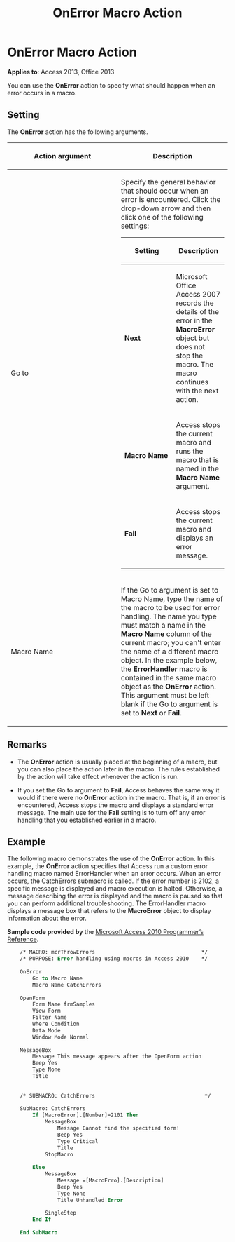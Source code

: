 ﻿---
title: OnError Macro Action
TOCTitle: OnError Macro Action
ms:assetid: 5c6073c4-2c0f-0ed2-83b0-477636e2d81c
ms:mtpsurl: https://msdn.microsoft.com/library/Ff194562(v=office.15)
ms:contentKeyID: 48545088
ms.date: 09/18/2015
mtps_version: v=office.15
f1_keywords:
- vbaac10.chm62274
f1_categories:
- Office.Version=v15
---

# OnError Macro Action

**Applies to**: Access 2013, Office 2013

You can use the **OnError** action to specify what should happen when an error occurs in a macro.

## Setting

The **OnError** action has the following arguments.

<table>
<colgroup>
<col style="width: 50%" />
<col style="width: 50%" />
</colgroup>
<thead>
<tr class="header">
<th><p>Action argument</p></th>
<th><p>Description</p></th>
</tr>
</thead>
<tbody>
<tr class="odd">
<td><p>Go to</p></td>
<td><p>Specify the general behavior that should occur when an error is encountered. Click the drop-down arrow and then click one of the following settings:</p>
<div class="tableSection">
<table>
<colgroup>
<col style="width: 50%" />
<col style="width: 50%" />
</colgroup>
<thead>
<tr class="header">
<th><p>Setting</p></th>
<th><p>Description</p></th>
</tr>
</thead>
<tbody>
<tr class="odd">
<td><p><strong>Next</strong></p></td>
<td><p>Microsoft Office Access 2007 records the details of the error in the <strong>MacroError</strong> object but does not stop the macro. The macro continues with the next action.</p></td>
</tr>
<tr class="even">
<td><p><strong>Macro Name</strong></p></td>
<td><p>Access stops the current macro and runs the macro that is named in the <strong>Macro Name</strong> argument.</p></td>
</tr>
<tr class="odd">
<td><p><strong>Fail</strong></p></td>
<td><p>Access stops the current macro and displays an error message.</p></td>
</tr>
</tbody>
</table>

</div></td>
</tr>
<tr class="even">
<td><p>Macro Name</p></td>
<td><p>If the Go to argument is set to Macro Name, type the name of the macro to be used for error handling. The name you type must match a name in the <strong>Macro Name</strong> column of the current macro; you can't enter the name of a different macro object. In the example below, the <strong>ErrorHandler</strong> macro is contained in the same macro object as the <strong>OnError</strong> action. This argument must be left blank if the Go to argument is set to <strong>Next</strong> or <strong>Fail</strong>.</p></td>
</tr>
</tbody>
</table>


## Remarks

- The **OnError** action is usually placed at the beginning of a macro, but you can also place the action later in the macro. The rules established by the action will take effect whenever the action is run.

- If you set the Go to argument to **Fail**, Access behaves the same way it would if there were no **OnError** action in the macro. That is, if an error is encountered, Access stops the macro and displays a standard error message. The main use for the **Fail** setting is to turn off any error handling that you established earlier in a macro.

## Example

The following macro demonstrates the use of the **OnError** action. In this example, the **OnError** action specifies that Access run a custom error handling macro named ErrorHandler when an error occurs. When an error occurs, the CatchErrors submacro is called. If the error number is 2102, a specific message is displayed and macro execution is halted. Otherwise, a message describing the error is displayed and the macro is paused so that you can perform additional troubleshooting. The ErrorHandler macro displays a message box that refers to the **MacroError** object to display information about the error.

**Sample code provided by** the [Microsoft Access 2010 Programmer’s Reference](https://www.amazon.com/Microsoft-Access-2010-Programmers-Reference/dp/8126528125).

```vb
    /* MACRO: mcrThrowErrors                                  */
    /* PURPOSE: Error handling using macros in Access 2010    */
    
    OnError
        Go to Macro Name
        Macro Name CatchErrors
    
    OpenForm 
        Form Name frmSamples
        View Form
        Filter Name
        Where Condition
        Data Mode
        Window Mode Normal
    
    MessageBox 
        Message This message appears after the OpenForm action
        Beep Yes
        Type None
        Title
    
    
    /* SUBMACRO: CatchErrors                                   */
    
    SubMacro: CatchErrors
        If [MacroError].[Number]=2101 Then
            MessageBox
                Message Cannot find the specified form!
                Beep Yes
                Type Critical
                Title
            StopMacro
    
        Else
            MessageBox
                Message =[MacroErro].[Description]
                Beep Yes
                Type None
                Title Unhandled Error
    
            SingleStep
        End If
    
    End SubMacro
```
